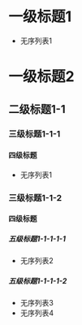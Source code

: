 # 一级标题1

* 无序列表1

# 一级标题2

## 二级标题1-1

### 三级标题1-1-1

#### 四级标题

* 无序列表1

### 三级标题1-1-2

#### 四级标题

##### 五级标题1-1-1-1-1

* 无序列表2

##### 五级标题1-1-1-1-2

* 无序列表3
* 无序列表4
